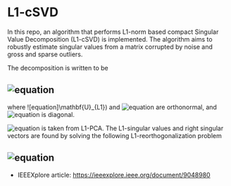 # L1-cSVD
In this repo, an algorithm that performs L1-norm based compact Singular Value Decomposition (L1-cSVD) is implemented. The algorithm aims to robustly estimate singular values from a matrix corrupted by noise and gross and sparse outliers.

The decomposition is written to be

![equation](https://latex.codecogs.com/svg.image?\mathbf{X}\approx\mathbf{U}_{L1}\mathbf{\Sigma}_{L1}\mathbf{V}_{L1}^T&space;)
---
where ![equation]\mathbf{U}_{L1}) and ![equation](https://latex.codecogs.com/svg.image?\mathbf{V}_{L1}) are orthonormal, and ![equation](https://latex.codecogs.com/svg.image?\mathbf{\Sigma}_{L1}) is diagonal. 

![equation](https://latex.codecogs.com/svg.image?\mathbf{U}_{L1}) is taken from L1-PCA. The L1-singular values and right singular vectors are found by solving the following L1-reorthogonalization problem

![equation](https://latex.codecogs.com/svg.image?(\mathbf{\Sigma}_{L1},\mathbf{V}_{L1})=||\mathbf{X}^T\mathbf{U}_{L1}||_{1,1}-\mathbf{V\Sigma}&space;)
---

* IEEEXplore article: https://ieeexplore.ieee.org/document/9048980

